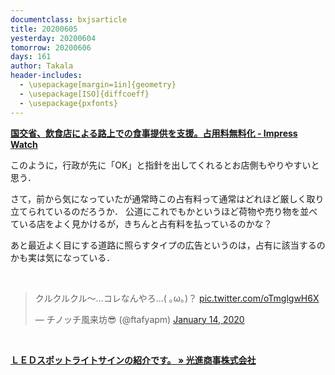 ```yaml
---
documentclass: bxjsarticle
title: 20200605
yesterday: 20200604
tomorrow: 20200606
days: 161
author: Takala
header-includes:
  - \usepackage[margin=1in]{geometry}
  - \usepackage[ISO]{diffcoeff}
  - \usepackage{pxfonts}
---
```




**[国交省、飲食店による路上での食事提供を支援。占用料無料化 - Impress Watch](https://www.watch.impress.co.jp/docs/news/1257131.html)**


このように，行政が先に「OK」と指針を出してくれるとお店側もやりやすいと思う．


さて，前から気になっていたが通常時この占有料って通常はどれほど厳しく取り立てられているのだろうか．
公道にこれでもかというほど荷物や売り物を並べている店をよく見かけるが，きちんと占有料を払っているのかな？



あと最近よく目にする道路に照らすタイプの広告というのは，占有に該当するのかも実は気になっている．



<br>
<blockquote class="twitter-tweet"><p lang="ja" dir="ltr">クルクルクル〜…コレなんやろ…( ｡ω｡)？ <a href="https://t.co/oTmglgwH6X">pic.twitter.com/oTmglgwH6X</a></p>&mdash; チノッチ風来坊😎 (@ftafyapm) <a href="https://twitter.com/ftafyapm/status/1217021676753260544?ref_src=twsrc%5Etfw">January 14, 2020</a></blockquote> <script async src="https://platform.twitter.com/widgets.js" charset="utf-8"></script>
<br>

**[ＬＥＤスポットライトサインの紹介です。 » 光進商事株式会社](http://www.koshin-h.co.jp/news/archives/4522)**